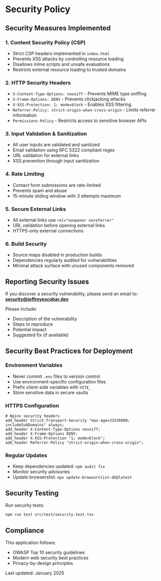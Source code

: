 # Security Policy

## Security Measures Implemented

### 1. Content Security Policy (CSP)
- Strict CSP headers implemented in `index.html`
- Prevents XSS attacks by controlling resource loading
- Disallows inline scripts and unsafe evaluations
- Restricts external resource loading to trusted domains

### 2. HTTP Security Headers
- `X-Content-Type-Options: nosniff` - Prevents MIME type sniffing
- `X-Frame-Options: DENY` - Prevents clickjacking attacks
- `X-XSS-Protection: 1; mode=block` - Enables XSS filtering
- `Referrer-Policy: strict-origin-when-cross-origin` - Limits referrer information
- `Permissions-Policy` - Restricts access to sensitive browser APIs

### 3. Input Validation & Sanitization
- All user inputs are validated and sanitized
- Email validation using RFC 5322 compliant regex
- URL validation for external links
- XSS prevention through input sanitization

### 4. Rate Limiting
- Contact form submissions are rate-limited
- Prevents spam and abuse
- 15-minute sliding window with 3 attempts maximum

### 5. Secure External Links
- All external links use `rel="noopener noreferrer"`
- URL validation before opening external links
- HTTPS-only external connections

### 6. Build Security
- Source maps disabled in production builds
- Dependencies regularly audited for vulnerabilities
- Minimal attack surface with unused components removed

## Reporting Security Issues

If you discover a security vulnerability, please send an email to:
**security@jeffreyescobar.dev**

Please include:
- Description of the vulnerability
- Steps to reproduce
- Potential impact
- Suggested fix (if available)

## Security Best Practices for Deployment

### Environment Variables
- Never commit `.env` files to version control
- Use environment-specific configuration files
- Prefix client-side variables with `VITE_`
- Store sensitive data in secure vaults

### HTTPS Configuration
```nginx
# Nginx security headers
add_header Strict-Transport-Security "max-age=31536000; includeSubDomains" always;
add_header X-Content-Type-Options nosniff;
add_header X-Frame-Options DENY;
add_header X-XSS-Protection "1; mode=block";
add_header Referrer-Policy "strict-origin-when-cross-origin";
```

### Regular Updates
- Keep dependencies updated: `npm audit fix`
- Monitor security advisories
- Update browserslist: `npx update-browserslist-db@latest`

## Security Testing

Run security tests:
```bash
npm run test src/test/security.test.tsx
```

## Compliance

This application follows:
- OWASP Top 10 security guidelines
- Modern web security best practices
- Privacy-by-design principles

Last updated: January 2025 
